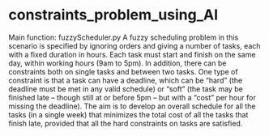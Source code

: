 # constraints_problem_using_AI
Main function: fuzzyScheduler.py
A fuzzy scheduling problem in this scenario is specified by ignoring orders and giving a number
of tasks, each with a fixed duration in hours. Each task must start and finish on the same day,
within working hours (9am to 5pm). In addition, there can be constraints both on single tasks
and between two tasks. One type of constraint is that a task can have a deadline, which can be
“hard” (the deadline must be met in any valid schedule) or “soft” (the task may be finished late
– though still at or before 5pm – but with a “cost” per hour for missing the deadline). The aim
is to develop an overall schedule for all the tasks (in a single week) that minimizes the total cost
of all the tasks that finish late, provided that all the hard constraints on tasks are satisfied.
